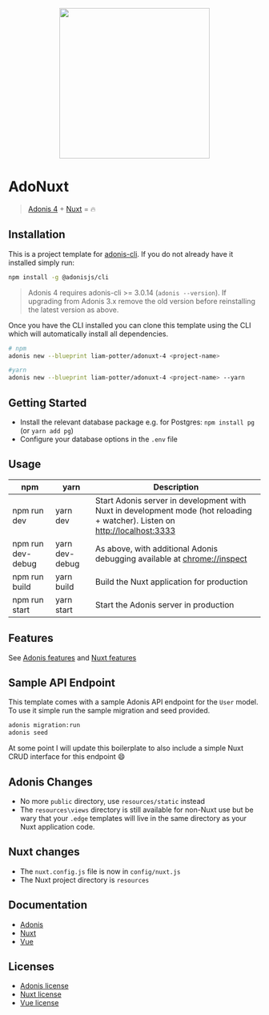 <p align="center"><img width="300" src="https://raw.githubusercontent.com/liam-potter/adonuxt-4/master/resources/static/img/logo.png"></p>


# AdoNuxt
> [Adonis 4](http://dev.adonisjs.com/) + [Nuxt](https://nuxtjs.org) = :fire:


## Installation
This is a project template for [adonis-cli](https://github.com/adonisjs/adonis-cli). If you do not already have it installed simply run:
```bash
npm install -g @adonisjs/cli
```

> Adonis 4 requires adonis-cli >= 3.0.14 (`adonis --version`). If upgrading from Adonis 3.x remove the old version before reinstalling the latest version as above.

Once you have the CLI installed you can clone this template using the CLI which will automatically install all dependencies.
```bash
# npm
adonis new --blueprint liam-potter/adonuxt-4 <project-name>

#yarn
adonis new --blueprint liam-potter/adonuxt-4 <project-name> --yarn
```

## Getting Started
- Install the relevant database package e.g. for Postgres: `npm install pg` (or `yarn add pg`)
- Configure your database options in the `.env` file


## Usage
| npm | yarn | Description |
|-----|------|-------------|
| npm run dev | yarn dev | Start Adonis server in development with Nuxt in development mode (hot reloading + watcher). Listen on [http://localhost:3333](http://localhost:3333) |
| npm run dev-debug | yarn dev-debug | As above, with additional Adonis debugging available at [chrome://inspect](chrome://inspect) |
| npm run build | yarn build | Build the Nuxt application for production |
| npm run start | yarn start | Start the Adonis server in production |

## Features
See [Adonis features](https://dev.adonisjs.com/docs) and [Nuxt features](https://nuxtjs.org/guide/#features)

## Sample API Endpoint
This template comes with a sample Adonis API endpoint for the `User` model. To use it simple run the sample migration and seed provided.

```bash
adonis migration:run
adonis seed
```

At some point I will update this boilerplate to also include a simple Nuxt CRUD interface for this endpoint :smile:

## Adonis Changes
- No more `public` directory, use `resources/static` instead
- The `resources\views` directory is still available for non-Nuxt use but be wary that your `.edge` templates will live in the same directory as your Nuxt application code.

## Nuxt changes
- The `nuxt.config.js` file is now in `config/nuxt.js`
- The Nuxt project directory is `resources`

## Documentation
- [Adonis](https://dev.adonisjs.com/docs)
- [Nuxt](https://nuxtjs.org/guide)
- [Vue](https://vuejs.org/guide)

## Licenses
- [Adonis license](https://github.com/adonisjs/adonis-framework/blob/develop/LICENSE.txt)
- [Nuxt license](https://github.com/nuxt/nuxt.js/blob/master/LICENSE.md)
- [Vue license](https://github.com/vuejs/vue/blob/master/LICENSE)
